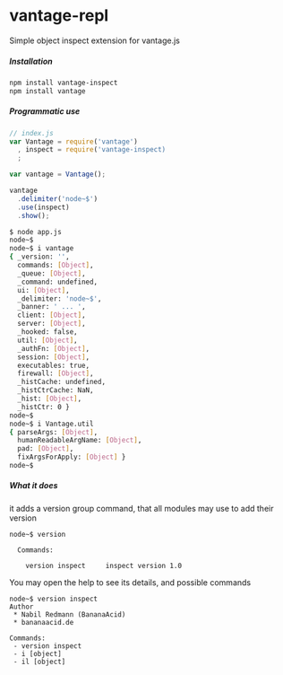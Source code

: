 # vantage-repl

Simple object inspect extension for vantage.js

##### Installation

```bash
npm install vantage-inspect
npm install vantage
```

##### Programmatic use

```js
// index.js
var Vantage = require('vantage')
  , inspect = require('vantage-inspect)
  ;

var vantage = Vantage();

vantage
  .delimiter('node~$')
  .use(inspect)
  .show();
```

```bash
$ node app.js
node~$ 
node~$ i vantage
{ _version: '',
  commands: [Object],
  _queue: [Object],
  _command: undefined,
  ui: [Object],
  _delimiter: 'node~$',
  _banner: ' ... ',
  client: [Object],
  server: [Object],
  _hooked: false,
  util: [Object],
  _authFn: [Object],
  session: [Object],
  executables: true,
  firewall: [Object],
  _histCache: undefined,
  _histCtrCache: NaN,
  _hist: [Object],
  _histCtr: 0 }
node~$
node~$ i Vantage.util
{ parseArgs: [Object],
  humanReadableArgName: [Object],
  pad: [Object],
  fixArgsForApply: [Object] }
node~$
```

##### What it does

it adds a version group command, that all modules may use to add their version
```
node~$ version

  Commands:

    version inspect     inspect version 1.0

```

You may open the help to see its details, and possible commands
```
node~$ version inspect
Author
 * Nabil Redmann (BananaAcid)
 * bananaacid.de

Commands:
 - version inspect
 - i [object]
 - il [object]
```